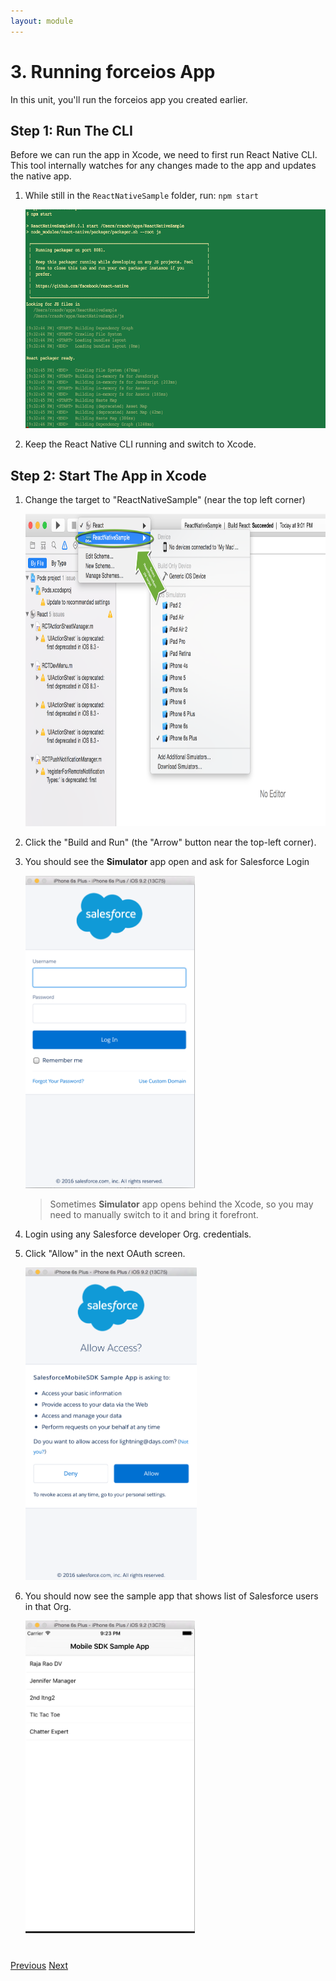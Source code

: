 ```yaml
---
layout: module
---
```

# 3. Running forceios App
In this unit, you'll run the forceios app you created earlier.


## Step 1: Run The CLI
Before we can run the app in Xcode, we need to first run React Native CLI. This tool internally watches for any changes made to the app and updates the native app. 

1. While still in the `ReactNativeSample` folder, run: `npm start`

	<img src="images/react-cli.png" style="height:350px" />
2. Keep the React Native CLI running and switch to Xcode.

## Step 2: Start The App in Xcode
1. Change the target to "ReactNativeSample" (near the top left corner) 
	
	<img src="images/xcode-react-native-start.png" style="height:500px" />

2. Click the "Build and Run" (the "Arrow" button near the top-left corner).
3. You should see the **Simulator** app open and ask for Salesforce Login

	<img src="images/simulator.png" style="height:500px" />
	
	> Sometimes **Simulator** app opens behind the Xcode, so you may need to manually switch to it and bring it forefront. 
4. Login using any Salesforce developer Org. credentials.
5. Click "Allow" in the next OAuth screen.

	<img src="images/xcode-oauth-screen.png" style="height:500px" />
6. You should now see the sample app that shows list of Salesforce users in that Org.

	<img src="images/sampleApp.png" style="height:500px" />
<div class="row" style="margin-top:40px;">
<div class="col-sm-12">
<a href="mobile-sdk-react-native-create-forceios-app.html" class="btn btn-default"><i class="glyphicon glyphicon-chevron-left"></i> Previous</a>
<a href="mobile-sdk-react-native-adding-connected-app.html" class="btn btn-default pull-right">Next <i class="glyphicon glyphicon-chevron-right"></i></a>
</div>
</div>
